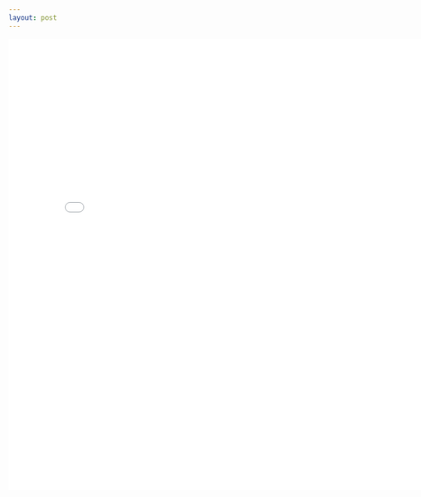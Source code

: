 ```yaml
---
layout: post
---
```




<embed src="{{site.baseurl}}/assets/pdf/Computer-Graphics-Profiler.pdf" width="800" height="800" type="application/pdf"/>